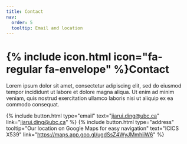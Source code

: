 ```yaml
---
title: Contact
nav:
  order: 5
  tooltip: Email and location
---
```


# {% include icon.html icon="fa-regular fa-envelope" %}Contact

Lorem ipsum dolor sit amet, consectetur adipiscing elit, sed do eiusmod tempor
incididunt ut labore et dolore magna aliqua. Ut enim ad minim veniam, quis
nostrud exercitation ullamco laboris nisi ut aliquip ex ea commodo consequat.

{%
  include button.html
  type="email"
  text="jiarui.ding@ubc.ca"
  link="jiarui.ding@ubc.ca"
%}
{%
  include button.html
  type="address"
  tooltip="Our location on Google Maps for easy navigation"
  text="ICICS X539"
  link="https://maps.app.goo.gl/ugdSsZ4WyJMmhiiW6"
%}

